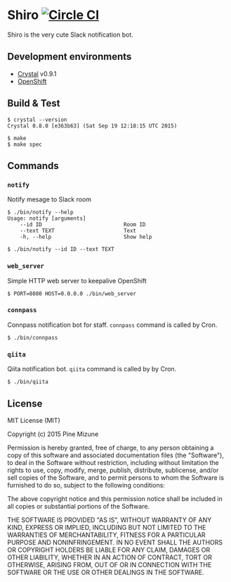# Shiro [![Circle CI](https://circleci.com/gh/pine613/Shiro/tree/master.svg?style=svg)](https://circleci.com/gh/pine613/Shiro/tree/master)

Shiro is the very cute Slack notification bot.

## Development environments

- [Crystal](http://crystal-lang.org/) v0.9.1
- [OpenShift](https://www.openshift.com/)

## Build & Test

```
$ crystal --version
Crystal 0.8.0 [e363b63] (Sat Sep 19 12:18:15 UTC 2015)

$ make
$ make spec
```

## Commands

### `notify`
Notify mesage to Slack room

```
$ ./bin/notify --help
Usage: notify [arguments]
    --id ID                          Room ID
    --text TEXT                      Text
    -h, --help                       Show help

$ ./bin/notify --id ID --text TEXT
```

### `web_server`
Simple HTTP web server to keepalive OpenShift

```
$ PORT=8080 HOST=0.0.0.0 ./bin/web_server
```

### `connpass`
Connpass notification bot for staff. `connpass` command is called by Cron.

```
$ ./bin/connpass
```

### `qiita`
Qiita notification bot. `qiita` command is called by by Cron.

```
$ ./bin/qiita
```

## License

MIT License (MIT)

Copyright (c) 2015 Pine Mizune

Permission is hereby granted, free of charge, to any person obtaining a copy
of this software and associated documentation files (the "Software"), to deal
in the Software without restriction, including without limitation the rights
to use, copy, modify, merge, publish, distribute, sublicense, and/or sell
copies of the Software, and to permit persons to whom the Software is
furnished to do so, subject to the following conditions:

The above copyright notice and this permission notice shall be included in
all copies or substantial portions of the Software.

THE SOFTWARE IS PROVIDED "AS IS", WITHOUT WARRANTY OF ANY KIND, EXPRESS OR
IMPLIED, INCLUDING BUT NOT LIMITED TO THE WARRANTIES OF MERCHANTABILITY,
FITNESS FOR A PARTICULAR PURPOSE AND NONINFRINGEMENT. IN NO EVENT SHALL THE
AUTHORS OR COPYRIGHT HOLDERS BE LIABLE FOR ANY CLAIM, DAMAGES OR OTHER
LIABILITY, WHETHER IN AN ACTION OF CONTRACT, TORT OR OTHERWISE, ARISING FROM,
OUT OF OR IN CONNECTION WITH THE SOFTWARE OR THE USE OR OTHER DEALINGS IN
THE SOFTWARE.
